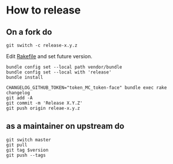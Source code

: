 # How to release

## On a fork do

```shell
git switch -c release-x.y.z
```

Edit [Rakefile](Rakefile) and set future version.

```shell
bundle config set --local path vendor/bundle
bundle config set --local with 'release'
bundle install

CHANGELOG_GITHUB_TOKEN="token_MC_token-face" bundle exec rake changelog
git add -A
git commit -m 'Release X.Y.Z'
git push origin releae-x.y.z
```

## as a maintainer on upstream do

```shell
git switch master
git pull
git tag $version
git push --tags
```
